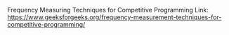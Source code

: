 Frequency Measuring Techniques for Competitive Programming
Link: https://www.geeksforgeeks.org/frequency-measurement-techniques-for-competitive-programming/